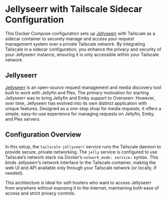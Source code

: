# Jellyseerr with Tailscale Sidecar Configuration

This Docker Compose configuration sets up [Jellyseerr](https://docs.jellyseerr.dev/) with Tailscale as a sidecar container to securely manage and access your request management system over a private Tailscale network. By integrating Tailscale in a sidecar configuration, you enhance the privacy and security of your Jellyseerr instance, ensuring it is only accessible within your Tailscale network.

## Jellyseerr

[Jellyseerr](https://docs.jellyseerr.dev/) is an open-source request management and media discovery tool built to work with Jellyfin and Plex. The primary motivation for starting Jellyseerr was to bring Jellyfin and Emby support to Overseerr. However, over time, Jellyseerr has evolved into its own distinct application with unique features. Designed as a one-stop shop for media requests, it offers a simple, easy-to-use experience for managing requests on Jellyfin, Emby, and Plex servers.

## Configuration Overview

In this setup, the `tailscale-jellyseerr` service runs the Tailscale daemon to provide secure, private networking. The `jelly` service is configured to use Tailscale’s network stack via Docker’s `network_mode: service:` syntax. This binds Jellyseerr’s network interface to the Tailscale container, making the web UI and API available only through your Tailscale network (or locally, if needed).

This architecture is ideal for self-hosters who want to access Jellyseerr from anywhere without exposing it to the internet, maintaining both ease of access and strict privacy controls.
